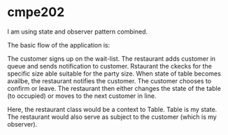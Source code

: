 # cmpe202

I am using state and observer pattern combined. 

The basic flow of the application is: 

The customer signs up on the wait-list. The restaurant adds customer in queue and sends notification to customer. Rstaurant the ckecks for the specific size able suitable for the party size. When state of table becomes availbe, the restaurant notifies the customer. The customer chooses to confirm or leave.  The restaurant then either changes the state of the table (to occupied) or moves to the next customer in line. 

Here, the restaurant class would be a context to Table. Table is my state. The restaurant would also serve as subject to the customer (which is my observer).